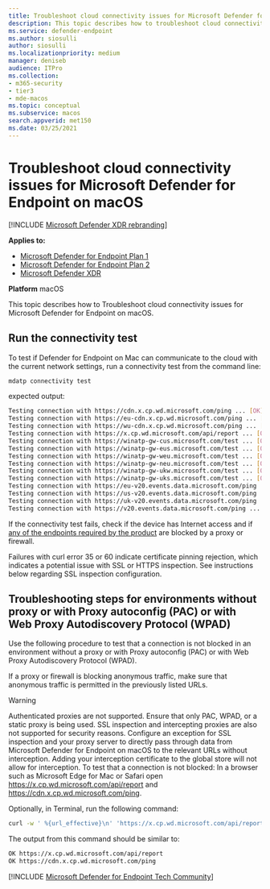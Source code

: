 ```yaml
---
title: Troubleshoot cloud connectivity issues for Microsoft Defender for Endpoint on macOS
description: This topic describes how to troubleshoot cloud connectivity issues for Microsoft Defender for Endpoint on macOS
ms.service: defender-endpoint
ms.author: siosulli
author: siosulli
ms.localizationpriority: medium
manager: deniseb
audience: ITPro
ms.collection: 
- m365-security
- tier3
- mde-macos
ms.topic: conceptual
ms.subservice: macos
search.appverid: met150
ms.date: 03/25/2021
---
```


# Troubleshoot cloud connectivity issues for Microsoft Defender for Endpoint on macOS

[!INCLUDE [Microsoft Defender XDR rebranding](../includes/microsoft-defender.md)]

**Applies to:**
- [Microsoft Defender for Endpoint Plan 1](https://go.microsoft.com/fwlink/?linkid=2154037)
- [Microsoft Defender for Endpoint Plan 2](https://go.microsoft.com/fwlink/?linkid=2154037)
- [Microsoft Defender XDR](https://go.microsoft.com/fwlink/?linkid=2118804)

**Platform**
macOS

This topic describes how to Troubleshoot cloud connectivity issues for Microsoft Defender for Endpoint on macOS.

## Run the connectivity test
To test if Defender for Endpoint on Mac can communicate to the cloud with the current network settings, run a connectivity test from the command line:

```Bash
mdatp connectivity test
```

expected output:
```Bash
Testing connection with https://cdn.x.cp.wd.microsoft.com/ping ... [OK]
Testing connection with https://eu-cdn.x.cp.wd.microsoft.com/ping ... [OK]
Testing connection with https://wu-cdn.x.cp.wd.microsoft.com/ping ... [OK]
Testing connection with https://x.cp.wd.microsoft.com/api/report ... [OK]
Testing connection with https://winatp-gw-cus.microsoft.com/test ... [OK]
Testing connection with https://winatp-gw-eus.microsoft.com/test ... [OK]
Testing connection with https://winatp-gw-weu.microsoft.com/test ... [OK]
Testing connection with https://winatp-gw-neu.microsoft.com/test ... [OK]
Testing connection with https://winatp-gw-ukw.microsoft.com/test ... [OK]
Testing connection with https://winatp-gw-uks.microsoft.com/test ... [OK]
Testing connection with https://eu-v20.events.data.microsoft.com/ping ... [OK]
Testing connection with https://us-v20.events.data.microsoft.com/ping ... [OK]
Testing connection with https://uk-v20.events.data.microsoft.com/ping ... [OK]
Testing connection with https://v20.events.data.microsoft.com/ping ... [OK]
```

If the connectivity test fails, check if the device has Internet access and if [any of the endpoints required by the product](microsoft-defender-endpoint-mac.md#network-connections) are blocked by a proxy or firewall.

Failures with curl error 35 or 60 indicate certificate pinning rejection, which indicates a potential issue with SSL or HTTPS inspection. See instructions below regarding SSL inspection configuration.

## Troubleshooting steps for environments without proxy or with Proxy autoconfig (PAC) or with Web Proxy Autodiscovery Protocol (WPAD)
Use the following procedure to test that a connection is not blocked in an environment without a proxy or with Proxy autoconfig (PAC) or with Web Proxy Autodiscovery Protocol (WPAD).

If a proxy or firewall is blocking anonymous traffic, make sure that anonymous traffic is permitted in the previously listed URLs.

> [!WARNING]
> Authenticated proxies are not supported. Ensure that only PAC, WPAD, or a static proxy is being used. SSL inspection and intercepting proxies are also not supported for security reasons. Configure an exception for SSL inspection and your proxy server to directly pass through data from Microsoft Defender for Endpoint on macOS to the relevant URLs without interception. Adding your interception certificate to the global store will not allow for interception.
To test that a connection is not blocked:
In a browser such as Microsoft Edge for Mac or Safari open https://x.cp.wd.microsoft.com/api/report and https://cdn.x.cp.wd.microsoft.com/ping.

Optionally, in Terminal, run the following command:

```Bash
curl -w ' %{url_effective}\n' 'https://x.cp.wd.microsoft.com/api/report' 'https://cdn.x.cp.wd.microsoft.com/ping' 
```

The output from this command should be similar to:
```bash
OK https://x.cp.wd.microsoft.com/api/report
OK https://cdn.x.cp.wd.microsoft.com/ping
```
[!INCLUDE [Microsoft Defender for Endpoint Tech Community](../includes/defender-mde-techcommunity.md)]
